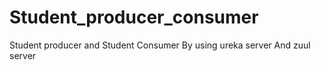 # Student_producer_consumer
Student producer and  Student Consumer By using ureka server And zuul server 

